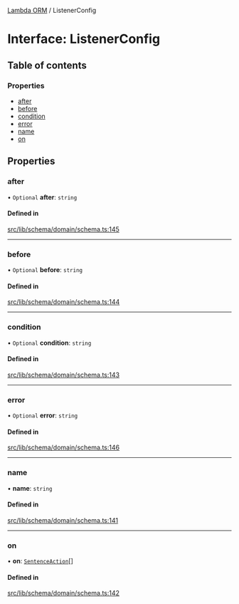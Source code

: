[Lambda ORM](../README.md) / ListenerConfig

# Interface: ListenerConfig

## Table of contents

### Properties

- [after](ListenerConfig.md#after)
- [before](ListenerConfig.md#before)
- [condition](ListenerConfig.md#condition)
- [error](ListenerConfig.md#error)
- [name](ListenerConfig.md#name)
- [on](ListenerConfig.md#on)

## Properties

### after

• `Optional` **after**: `string`

#### Defined in

[src/lib/schema/domain/schema.ts:145](https://github.com/lambda-orm/lambdaorm-base/blob/a58dda5e4f2d6e9b7ef66b6cca91cfc1db3470e3/src/lib/schema/domain/schema.ts#L145)

___

### before

• `Optional` **before**: `string`

#### Defined in

[src/lib/schema/domain/schema.ts:144](https://github.com/lambda-orm/lambdaorm-base/blob/a58dda5e4f2d6e9b7ef66b6cca91cfc1db3470e3/src/lib/schema/domain/schema.ts#L144)

___

### condition

• `Optional` **condition**: `string`

#### Defined in

[src/lib/schema/domain/schema.ts:143](https://github.com/lambda-orm/lambdaorm-base/blob/a58dda5e4f2d6e9b7ef66b6cca91cfc1db3470e3/src/lib/schema/domain/schema.ts#L143)

___

### error

• `Optional` **error**: `string`

#### Defined in

[src/lib/schema/domain/schema.ts:146](https://github.com/lambda-orm/lambdaorm-base/blob/a58dda5e4f2d6e9b7ef66b6cca91cfc1db3470e3/src/lib/schema/domain/schema.ts#L146)

___

### name

• **name**: `string`

#### Defined in

[src/lib/schema/domain/schema.ts:141](https://github.com/lambda-orm/lambdaorm-base/blob/a58dda5e4f2d6e9b7ef66b6cca91cfc1db3470e3/src/lib/schema/domain/schema.ts#L141)

___

### on

• **on**: [`SentenceAction`](../enums/SentenceAction.md)[]

#### Defined in

[src/lib/schema/domain/schema.ts:142](https://github.com/lambda-orm/lambdaorm-base/blob/a58dda5e4f2d6e9b7ef66b6cca91cfc1db3470e3/src/lib/schema/domain/schema.ts#L142)
